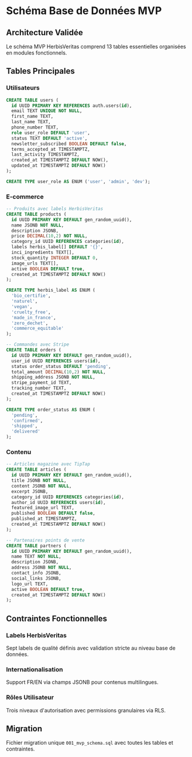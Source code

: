 # Schéma Base de Données MVP

## Architecture Validée

Le schéma MVP HerbisVeritas comprend 13 tables essentielles organisées en modules fonctionnels.

## Tables Principales

### Utilisateurs
```sql
CREATE TABLE users (
  id UUID PRIMARY KEY REFERENCES auth.users(id),
  email TEXT UNIQUE NOT NULL,
  first_name TEXT,
  last_name TEXT,
  phone_number TEXT,
  role user_role DEFAULT 'user',
  status TEXT DEFAULT 'active',
  newsletter_subscribed BOOLEAN DEFAULT false,
  terms_accepted_at TIMESTAMPTZ,
  last_activity TIMESTAMPTZ,
  created_at TIMESTAMPTZ DEFAULT NOW(),
  updated_at TIMESTAMPTZ DEFAULT NOW()
);

CREATE TYPE user_role AS ENUM ('user', 'admin', 'dev');
```

### E-commerce
```sql
-- Produits avec labels HerbisVeritas
CREATE TABLE products (
  id UUID PRIMARY KEY DEFAULT gen_random_uuid(),
  name JSONB NOT NULL,
  description JSONB,
  price DECIMAL(10,2) NOT NULL,
  category_id UUID REFERENCES categories(id),
  labels herbis_label[] DEFAULT '{}',
  inci_ingredients TEXT[],
  stock_quantity INTEGER DEFAULT 0,
  image_urls TEXT[],
  active BOOLEAN DEFAULT true,
  created_at TIMESTAMPTZ DEFAULT NOW()
);

CREATE TYPE herbis_label AS ENUM (
  'bio_certifie',
  'naturel',
  'vegan',
  'cruelty_free',
  'made_in_france',
  'zero_dechet',
  'commerce_equitable'
);

-- Commandes avec Stripe
CREATE TABLE orders (
  id UUID PRIMARY KEY DEFAULT gen_random_uuid(),
  user_id UUID REFERENCES users(id),
  status order_status DEFAULT 'pending',
  total_amount DECIMAL(10,2) NOT NULL,
  shipping_address JSONB NOT NULL,
  stripe_payment_id TEXT,
  tracking_number TEXT,
  created_at TIMESTAMPTZ DEFAULT NOW()
);

CREATE TYPE order_status AS ENUM (
  'pending',
  'confirmed', 
  'shipped',
  'delivered'
);
```

### Contenu
```sql
-- Articles magazine avec TipTap
CREATE TABLE articles (
  id UUID PRIMARY KEY DEFAULT gen_random_uuid(),
  title JSONB NOT NULL,
  content JSONB NOT NULL,
  excerpt JSONB,
  category_id UUID REFERENCES categories(id),
  author_id UUID REFERENCES users(id),
  featured_image_url TEXT,
  published BOOLEAN DEFAULT false,
  published_at TIMESTAMPTZ,
  created_at TIMESTAMPTZ DEFAULT NOW()
);

-- Partenaires points de vente
CREATE TABLE partners (
  id UUID PRIMARY KEY DEFAULT gen_random_uuid(),
  name TEXT NOT NULL,
  description JSONB,
  address JSONB NOT NULL,
  contact_info JSONB,
  social_links JSONB,
  logo_url TEXT,
  active BOOLEAN DEFAULT true,
  created_at TIMESTAMPTZ DEFAULT NOW()
);
```

## Contraintes Fonctionnelles

### Labels HerbisVeritas
Sept labels de qualité définis avec validation stricte au niveau base de données.

### Internationalisation
Support FR/EN via champs JSONB pour contenus multilingues.

### Rôles Utilisateur
Trois niveaux d'autorisation avec permissions granulaires via RLS.

## Migration
Fichier migration unique `001_mvp_schema.sql` avec toutes les tables et contraintes.